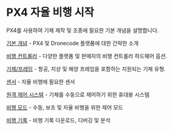 # PX4 자율 비행 시작

PX4를 사용하여 기체 제작 및 조종에 필요한 기본 개념을 설명합니다.

[기본 개념](../getting_started/px4_basic_concepts.md) - PX4 및 Dronecode 플랫폼에 대한 간략한 소개

[비행 컨트롤러](../getting_started/flight_controller_selection.md) - 다양한 플랫폼 및 판매자의 비행 컨트롤러 하드웨어 옵션.

[기체/프레임](../getting_started/frame_selection.md) - 항공, 지상 및 해양 프레임을 포함하는 지원되는 기체 유형.

[센서](../getting_started/sensor_selection.md) - 자율 비행에 필요한 센서

[원격 제어 시스템](../getting_started/rc_transmitter_receiver.md) - 기체를 수동으로 제어하기 위한 휴대용 시스템

[비행 모드](../getting_started/flight_modes.md) - 수동, 보조 및 자율 비행을 위한 제어 모드

[비행 기록](../getting_started/flight_reporting.md) - 비행 기록 다운로드, 디버깅 및 분석
